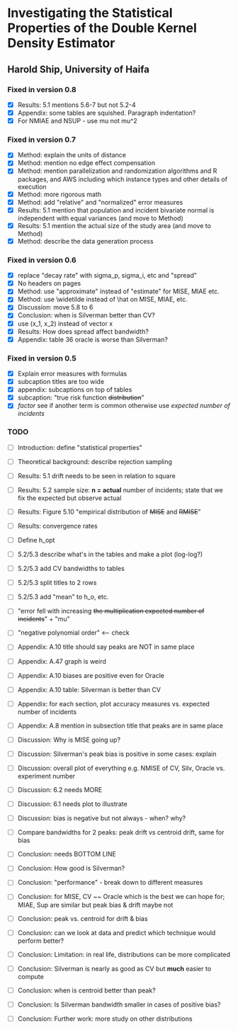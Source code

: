 # Investigating the Statistical Properties of the Double Kernel Density Estimator
## Harold Ship, University of Haifa

### Fixed in version 0.8
 - [x] Results: 5.1 mentions 5.6-7 but not 5.2-4
 - [x] Appendix: some tables are squished. Paragraph indentation?
 - [x] For NMIAE and NSUP - use mu not mu^2

### Fixed in version 0.7
 - [x] Method: explain the units of distance
 - [x] Method: mention no edge effect compensation
 - [x] Method: mention parallelization and randomization algorithms and R packages, and AWS including which instance types and other details of execution
 - [x] Method: more rigorous math
 - [x] Method: add "relative" and "normalized" error measures
 - [x] Results: 5.1 mention that population and incident bivariate normal is independent with equal variances (and move to Method)
 - [x] Results: 5.1 mention the actual size of the study area (and move to Method)
 - [x] Method: describe the data generation process

### Fixed in version 0.6
 - [x] replace "decay rate" with sigma_p, sigma_i, etc and "spread"
 - [x] No headers on pages
 - [x] Method: use "approximate" instead of "estimate" for MISE, MIAE etc.
 - [x] Method: use \widetilde instead of \hat on MISE, MIAE, etc.
 - [x] Discussion: move 5.8 to 6
 - [x] Conclusion: when is Silverman better than CV?
 - [x] use (x_1, x_2) instead of vector x
 - [x] Results: How does spread affect bandwidth?
 - [x] Appendix: table 36 oracle is worse than Silverman?
   
### Fixed in version 0.5
 - [x] Explain error measures with formulas
 - [x] subcaption titles are too wide
 - [x] appendix: subcaptions on top of tables
 - [x] subcaption: "true risk function <del>distribution</del>"
 - [x] *factor* see if another term is common otherwise use *expected number of incidents*

### TODO

 - [ ] Introduction: define "statistical properties"
 - [ ] Theoretical background: describe rejection sampling
 - [ ] Results: 5.1 drift needs to be seen in relation to square
 - [ ] Results: 5.2 sample size: **n = actual** number of incidents; state that we fix the expected but observe actual
 - [ ] Results: Figure 5.10 "empirical distribution of <del>MISE</del> and <del>RMISE</del>"
 - [ ] Results: convergence rates
 - [ ] Define h_opt
 - [ ] 5.2/5.3 describe what's in the tables and make a plot (log-log?)
 - [ ] 5.2/5.3 add CV bandwidths to tables
 - [ ] 5.2/5.3 split titles to 2 rows
 - [ ] 5.2/5.3 add "mean" to h_o, etc.
 - [ ] "error fell with increasing <del>the multiplication expected number of incidents</del>" + "mu"
 - [ ] "negative polynomial order" <-- check
 - [ ] Appendix: A.10 title should say peaks are NOT in same place
 - [ ] Appendix: A.47 graph is weird
 - [ ] Appendix: A.10 biases are positive even for Oracle
 - [ ] Appendix: A.10 table: Silverman is better than CV
 - [ ] Appendix: for each section, plot accuracy measures vs. expected number of incidents
 - [ ] Appendix: A.8 mention in subsection title that peaks are in same place
 - [ ] Discussion: Why is MISE going up?
 - [ ] Discussion: Silverman's peak bias is positive in some cases: explain
 - [ ] Discussion: overall plot of everything e.g. NMISE of CV, Silv, Oracle vs. experiment number
 - [ ] Discussion: 6.2 needs MORE
 - [ ] Discussion: 6.1 needs plot to illustrate
 - [ ] Discussion: bias is negative but not always - when? why?
 - [ ] Compare bandwidths for 2 peaks: peak drift vs centroid drift, same for bias
 - [ ] Conclusion: needs BOTTOM LINE
 - [ ] Conclusion: How good is Silverman?
 - [ ] Conclusion: "performance" - break down to different measures
 - [ ] Conclusion: for MISE, CV ~~ Oracle which is the best we can hope for; MIAE, Sup are similar but peak bias & drift maybe not
 - [ ] Conclusion: peak vs. centroid for drift & bias
 - [ ] Conclusion: can we look at data and predict which technique would perform better?
 - [ ] Conclusion: Limitation: in real life, distributions can be more complicated
 - [ ] Conclusion: Silverman is nearly as good as CV but **much** easier to compute
 - [ ] Conclusion: when is centroid better than peak?
 - [ ] Conclusion: Is Silverman bandwidth smaller in cases of positive bias?
 - [ ] Conclusion: Further work: more study on other distributions

